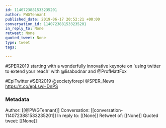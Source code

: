 ```yaml
---
id: 1140723881533235201
author: PWGTennant
published_date: 2019-06-17 20:52:21 +00:00
conversation_id: 1140723881533235201
in_reply_to: None
retweet: None
quoted_tweet: None
type: tweet
tags:

---
```


#SPER2019 starting with a wonderfully innovative keynote on 'using twitter to extend your reach' with @lisabodnar and @ProfMattFox

#EpiTwitter #SER2019 @societyforepi @SPER_News https://t.co/epLswHDnPS

### Metadata

Author: [[@PWGTennant]]
Conversation: [[conversation-1140723881533235201]]
In reply to: [[None]]
Retweet of: [[None]]
Quoted tweet: [[None]]
